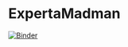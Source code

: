 # ExpertaMadman

[![Binder](https://mybinder.org/badge_logo.svg)](https://mybinder.org/v2/gh/Kirito56/ExpertaMadman/HEAD)
